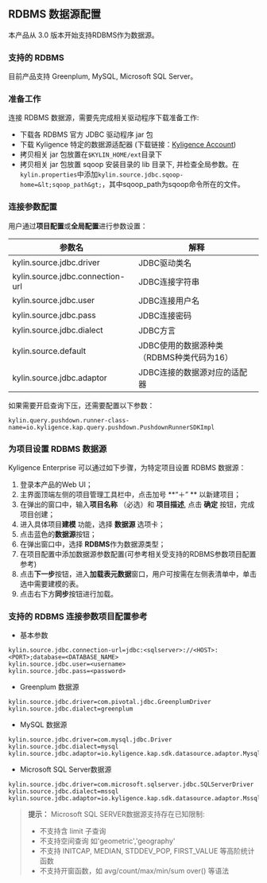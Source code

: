 ## RDBMS 数据源配置

本产品从 3.0 版本开始支持RDBMS作为数据源。

### 支持的 RDBMS

目前产品支持 Greenplum, MySQL, Microsoft SQL Server。

### 准备工作

连接 RDBMS 数据源，需要先完成相关驱动程序下载准备工作:

- 下载各 RDBMS 官方 JDBC 驱动程序 jar 包
- 下载 Kyligence 特定的数据源适配器 (下载链接：[Kyligence Account](http://download.kyligence.io/#/addons))
- 拷贝相关 jar 包放置在`$KYLIN_HOME/ext`目录下
- 拷贝相关 jar 包放置 sqoop 安装目录的 lib 目录下, 并检查全局参数。在`kylin.properties`中添加`kylin.source.jdbc.sqoop-home=&lt;sqoop_path&gt;`，其中sqoop_path为sqoop命令所在的文件。


### 连接参数配置

用户通过**项目配置**或**全局配置**进行参数设置：

| 参数名                           | 解释                                      |
| -------------------------------- | ----------------------------------------- |
| kylin.source.jdbc.driver         | JDBC驱动类名                              |
| kylin.source.jdbc.connection-url | JDBC连接字符串                            |
| kylin.source.jdbc.user           | JDBC连接用户名                            |
| kylin.source.jdbc.pass           | JDBC连接密码                              |
| kylin.source.jdbc.dialect        | JDBC方言                                  |
| kylin.source.default             | JDBC使用的数据源种类（RDBMS种类代码为16） |
| kylin.source.jdbc.adaptor        | JDBC连接的数据源对应的适配器              |

如果需要开启查询下压，还需要配置以下参数：

```properties
kylin.query.pushdown.runner-class-name=io.kyligence.kap.query.pushdown.PushdownRunnerSDKImpl
```

### 为项目设置 RDBMS 数据源

Kyligence Enterprise 可以通过如下步骤，为特定项目设置 RDBMS 数据源：

1. 登录本产品的Web UI；
2. 主界面顶端左侧的项目管理工具栏中，点击加号 **“＋” ** 以新建项目；
3. 在弹出的窗口中，输入**项目名称** （必选）和 **项目描述**, 点击 **确定** 按钮，完成项目创建；
4. 进入具体项目**建模** 功能，选择 **数据源** 选项卡；
5. 点击蓝色的**数据源**按钮；
6. 在弹出窗口中，选择 **RDBMS**作为数据源类型；
7. 在项目配置中添加数据源参数配置(可参考相关受支持的RDBMS参数项目配置参考)
8. 点击**下一步**按钮，进入**加载表元数据**窗口，用户可按需在左侧表清单中，单击选中需要建模的表。
9. 点击右下方**同步**按钮进行加载。

### 支持的 RDBMS 连接参数项目配置参考

- 基本参数

```properties
kylin.source.jdbc.connection-url=jdbc:<sqlserver>://<HOST>:<PORT>;database=<DATABASE_NAME>
kylin.source.jdbc.user=<username>
kylin.source.jdbc.pass=<password>
```

- Greenplum 数据源

```properties
kylin.source.jdbc.driver=com.pivotal.jdbc.GreenplumDriver
kylin.source.jdbc.dialect=greenplum
```

- MySQL 数据源

```properties
kylin.source.jdbc.driver=com.mysql.jdbc.Driver
kylin.source.jdbc.dialect=mysql
kylin.source.jdbc.adaptor=io.kyligence.kap.sdk.datasource.adaptor.MysqlAdaptor
```

- Microsoft SQL Server数据源

```properties
kylin.source.jdbc.driver=com.microsoft.sqlserver.jdbc.SQLServerDriver
kylin.source.jdbc.dialect=mssql
kylin.source.jdbc.adaptor=io.kyligence.kap.sdk.datasource.adaptor.Mssql08Adaptor
```

> **提示：** Microsoft SQL SERVER数据源支持存在已知限制:
> - 不支持含 limit 子查询
> - 不支持空间查询 如'geometric','geography'
> - 不支持 INITCAP, MEDIAN, STDDEV_POP, FIRST_VALUE 等高阶统计函数
> - 不支持开窗函数，如 avg/count/max/min/sum over() 等语法

